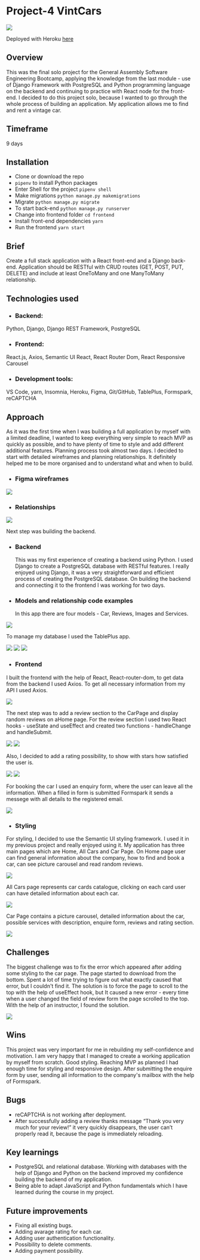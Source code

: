 # Project-4 VintCars

![](assets/images/Home.png)

Deployed with Heroku [here](https://vintcars.herokuapp.com/)

## Overview

This was the final solo project for the General Assembly Software Engineering Bootcamp, applying the knowledge from the last module - use of Django Framework with PostgreSQL and Python programming language on the backend and continuing to practice with React node for the front-end. I decided to do this project solo, because I wanted to go through the whole process of building an application. My application allows me to find and rent a vintage car.

## Timeframe

9 days

## Installation

- Clone or download the repo
- `pipenv` to install Python packages
- Enter Shell for the project `pipenv shell`
- Make migrations `python manage.py makemigrations`
- Migrate `python manage.py migrate`
- To start back-end `python manage.py runserver`
- Change into frontend folder `cd frontend`
- Install front-end dependencies `yarn`
- Run the frontend `yarn start`

## Brief

Create a full stack application with a React front-end and a Django back-end. Application should be RESTful with CRUD routes (GET, POST, PUT, DELETE) and include at least OneToMany and one ManyToMany relationship.

## Technologies used

- ### Backend:

Python, Django, Django REST Framework, PostgreSQL

- ### Frontend:

React.js, Axios, Semantic UI React, React Router Dom, React Responsive Carousel

- ### Development tools:

VS Code, yarn, Insomnia, Heroku, Figma, Git/GitHub, TablePlus, Formspark, reCAPTCHA

## Approach

As it was the first time when I was building a full application by myself with a limited deadline, I wanted to keep everything very simple to reach MVP as quickly as possible, and to have plenty of time to style and add different additional features.
Planning process took almost two days. I decided to start with detailed wireframes and planning relationships. It definitely helped me to be more organised and to understand what and when to build.

- ### Figma wireframes

![](assets/images/wireFrames.png)

- ### Relationships

![](assets/images/Relationships.png)

Next step was building the backend.

- ### Backend

  This was my first experience of creating a backend using Python. I used Django to create a PostgreSQL database with RESTful features. I really enjoyed using Django, it was a very straightforward and efficient process of creating the PostgreSQL database. On building the backend and connecting it to the frontend I was working for two days.

- ### Models and relationship code examples
  In this app there are four models - Car, Reviews, Images and Services.

![](assets/images/ModelsANDRelation.png)

To manage my database I used the TablePlus app.

![](assets/images/tablePlus1.png)
![](assets/images/tablePlus2.png)
![](assets/images/tablePlus3.png)

- ### Frontend

I built the frontend with the help of React, React-router-dom, to get data from the backend I used Axios. To get all necessary information from my API I used Axios.

![](assets/images/FrontEnd.png)

The next step was to add a review section to the CarPage and display random reviews on aHome page. For the review section I used two React hooks - useState and useEffect and created two functions - handleChange and handleSubmit.

![](assets/images/handleChange.png)
![](assets/images/handleSubmit.png)

Also, I decided to add a rating possibility, to show with stars how satisfied the user is.

![](assets/images/rating.png)
![](assets/images/handleStars.png)

For booking the car I used an enquiry form, where the user can leave all the information. When a filled in form is submitted Formspark it sends a messege with all details to the registered email.

![](assets/images/enquireForm.png)

- ### Styling

For styling, I decided to use the Semantic UI styling framework. I used it in my previous project and really enjoyed using it.
My application has three main pages which are Home, All Cars and Car Page. On Home page user can find general information about the company, how to find and book a car, can see picture carousel and read random reviews.

![](assets/images/styling.png)

All Cars page represents car cards catalogue, clicking on each card user can have detailed information about each car.

![](assets/images/indexPage.png)

Car Page contains a picture carousel, detailed information about the car, possible services with description, enquire form, reviews and rating section.

![](assets/images/carPage.png)

## Challenges

The biggest challenge was to fix the error which appeared after adding some styling to the car page. The page started to download from the bottom. Spent a lot of time trying to figure out what exactly caused that error, but I couldn't find it. The solution is to force the page to scroll to the top with the help of useEffect hook, but It caused a new error - every time when a user changed the field of review form the page scrolled to the top. With the help of an instructor, I found the solution.

![](assets/images/challenges.png)

## Wins

This project was very important for me in rebuilding my self-confidence and motivation. I am very happy that I managed to create a working application by myself from scratch.
Good styling. Reaching MVP as planned I had enough time for styling and responsive design.
After submitting the enquire form by user, sending all information to the company's mailbox with the help of Formspark.

## Bugs

- reCAPTCHA is not working after deployment.
- After successfully adding a review thanks message “Thank you very much for your review!” it very quickly disappears, the user can’t properly read it, because the page is immediately reloading.

## Key learnings

- PostgreSQL and relational database. Working with databases with the help of Django and Python on the backend improved my confidence building the backend of my application.
- Being able to adapt JavaScript and Python fundamentals which I have learned during the course in my project.

## Future improvements

- Fixing all existing bugs.
- Adding avarage rating for each car.
- Adding user authentication functionality.
- Possibility to delete comments.
- Adding payment possibility.
